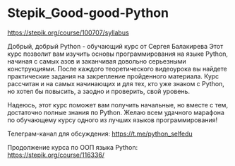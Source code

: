 # Stepik_Good-good-Python
https://stepik.org/course/100707/syllabus

Добрый, добрый Python - обучающий курс от Сергея Балакирева
Этот курс позволит вам изучить основы программирования на языке Python, начиная с самых азов и заканчивая довольно серьезными конструкциями. После каждого теоретического видеоурока вы найдете практические задания на закрепление пройденного материала. Курс рассчитан и на самых начинающих и для тех, кто уже знаком с Python, но хотел бы повысить, а заодно и проверить, свой уровень.

Надеюсь, этот курс поможет вам получить начальные, но вместе с тем, достаточно полные знания по Python. Желаю всем удачного марафона по обучающему курсу одного из лучших языков программирования!

Телеграм-канал для обсуждения: https://t.me/python_selfedu

Продолжение курса по ООП языка Python: https://stepik.org/course/116336/
